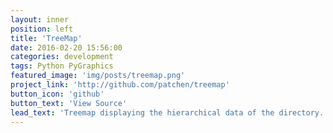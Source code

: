 ```yaml
---
layout: inner
position: left
title: 'TreeMap'
date: 2016-02-20 15:56:00
categories: development
tags: Python PyGraphics
featured_image: 'img/posts/treemap.png'
project_link: 'http://github.com/patchen/treemap'
button_icon: 'github'
button_text: 'View Source'
lead_text: 'Treemap displaying the hierarchical data of the directory. <a href="https://en.wikipedia.org/wiki/Treemapping"> More info here. </a>'
---
```

